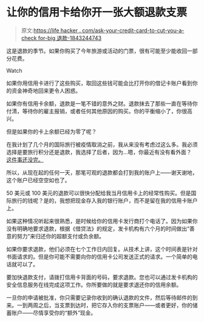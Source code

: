 # 让你的信用卡给你开一张大额退款支票

> 原文:[https://life hacker . com/ask-your-credit-card-to-cut-you-a-check for-big 退款-1843244743](https://lifehacker.com/ask-your-credit-card-to-cut-you-a-check-for-big-refunds-1843244743)

这是退款的季节。如果你购买了今年旅游或活动的门票，很有可能至少能收回一部分花费。

Watch

如果你用信用卡进行了这些购买，取回这些钱可能会比打开你的借记卡账户看到你的资金神奇地回来更令人困惑。

如果你有信用卡余额，退款是一笔不错的意外之财。退款抹去了那些一直在等待你付清，等待你的雇主报销，或者任何其他原因的购买。你的平衡缩小了，你很高兴。

但是如果你的卡上余额已经为零了呢？

在我计划了几个月的国际旅行被疫情取消之前，我从来没有考虑过这么多。我必须选择是要旅行积分还是退款，我选择了后者，因为...嗯，你最近有没有看外面？ [这件事还没完。](https://vitals.lifehacker.com/this-isnt-going-to-end-soon-1842585548)

所以，从现在起的任何一天，那笔可观的退款都会打到我的账户上——谢天谢地，这个账户已经空空如也了。

50 美元或 100 美元的退款可以很快分配给我当月信用卡上的经常性购买。但是国际旅行的钱呢？是的，我想把现金存入我的银行账户，而不是留在我的信用卡账户上。

如果这种情况听起来很熟悉，是时候给你的信用卡发行商打个电话了。因为如果你没有明确地要求退款，根据《借贷法》的规定，发卡机构有六个月的时间做出“善意的努力”来归还你的超额支付或负余额。

如果你要求退款，他们必须在七个工作日内回复。从技术上讲，这个时间表是针对书面请求的。但是你可能不需要向你的信用卡公司发送正式的请求。一个简单的电话就可以了。

要加快退款支付，请拨打信用卡背面的号码，要求退款。您也可以通过发卡机构的安全信息服务在线完成这项工作。你所要做的就是要求退还你的信用余额。

一旦你的申请被批准，你只需要记录你收到的确认退款的文件，然后等待邮件的到来。一到两周之后，当支票到达时，把它存入你的支票账户——或者更好，你的储蓄账户——尽情享受你的“额外”现金。